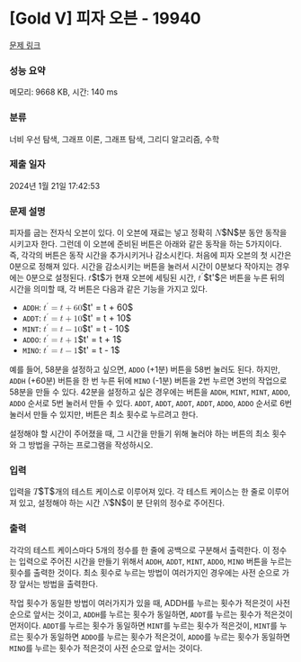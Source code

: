 # [Gold V] 피자 오븐 - 19940 

[문제 링크](https://www.acmicpc.net/problem/19940) 

### 성능 요약

메모리: 9668 KB, 시간: 140 ms

### 분류

너비 우선 탐색, 그래프 이론, 그래프 탐색, 그리디 알고리즘, 수학

### 제출 일자

2024년 1월 21일 17:42:53

### 문제 설명

<p>피자를 굽는 전자식 오븐이 있다. 이 오븐에 재료는 넣고 정확히 <mjx-container class="MathJax" jax="CHTML" style="font-size: 109%; position: relative;"><mjx-math class="MJX-TEX" aria-hidden="true"><mjx-mi class="mjx-i"><mjx-c class="mjx-c1D441 TEX-I"></mjx-c></mjx-mi></mjx-math><mjx-assistive-mml unselectable="on" display="inline"><math xmlns="http://www.w3.org/1998/Math/MathML"><mi>N</mi></math></mjx-assistive-mml><span aria-hidden="true" class="no-mathjax mjx-copytext">$N$</span></mjx-container>분 동안 동작을 시키고자 한다. 그런데 이 오븐에 준비된 버튼은 아래와 같은 동작을 하는 5가지이다. 즉, 각각의 버튼은 동작 시간을 추가시키거나 감소시킨다. 처음에 피자 오븐의 첫 시간은 0분으로 정해져 있다. 시간을 감소시키는 버튼을 눌러서 시간이 0분보다 작아지는 경우에는 0분으로 설정된다. <mjx-container class="MathJax" jax="CHTML" style="font-size: 109%; position: relative;"><mjx-math class="MJX-TEX" aria-hidden="true"><mjx-mi class="mjx-i"><mjx-c class="mjx-c1D461 TEX-I"></mjx-c></mjx-mi></mjx-math><mjx-assistive-mml unselectable="on" display="inline"><math xmlns="http://www.w3.org/1998/Math/MathML"><mi>t</mi></math></mjx-assistive-mml><span aria-hidden="true" class="no-mathjax mjx-copytext">$t$</span></mjx-container>가 현재 오븐에 세팅된 시간, <mjx-container class="MathJax" jax="CHTML" style="font-size: 109%; position: relative;"><mjx-math class="MJX-TEX" aria-hidden="true"><mjx-msup><mjx-mi class="mjx-i"><mjx-c class="mjx-c1D461 TEX-I"></mjx-c></mjx-mi><mjx-script style="vertical-align: 0.363em;"><mjx-mo class="mjx-var" size="s"><mjx-c class="mjx-c2032"></mjx-c></mjx-mo></mjx-script></mjx-msup></mjx-math><mjx-assistive-mml unselectable="on" display="inline"><math xmlns="http://www.w3.org/1998/Math/MathML"><msup><mi>t</mi><mo data-mjx-alternate="1">′</mo></msup></math></mjx-assistive-mml><span aria-hidden="true" class="no-mathjax mjx-copytext">$t'$</span></mjx-container>은 버튼을 누른 뒤의 시간을 의미할 때, 각 버튼은 다음과 같은 기능을 가지고 있다.</p>

<ul>
	<li><code>ADDH</code>: <mjx-container class="MathJax" jax="CHTML" style="font-size: 109%; position: relative;"><mjx-math class="MJX-TEX" aria-hidden="true"><mjx-msup><mjx-mi class="mjx-i"><mjx-c class="mjx-c1D461 TEX-I"></mjx-c></mjx-mi><mjx-script style="vertical-align: 0.363em;"><mjx-mo class="mjx-var" size="s"><mjx-c class="mjx-c2032"></mjx-c></mjx-mo></mjx-script></mjx-msup><mjx-mo class="mjx-n" space="4"><mjx-c class="mjx-c3D"></mjx-c></mjx-mo><mjx-mi class="mjx-i" space="4"><mjx-c class="mjx-c1D461 TEX-I"></mjx-c></mjx-mi><mjx-mo class="mjx-n" space="3"><mjx-c class="mjx-c2B"></mjx-c></mjx-mo><mjx-mn class="mjx-n" space="3"><mjx-c class="mjx-c36"></mjx-c><mjx-c class="mjx-c30"></mjx-c></mjx-mn></mjx-math><mjx-assistive-mml unselectable="on" display="inline"><math xmlns="http://www.w3.org/1998/Math/MathML"><msup><mi>t</mi><mo data-mjx-alternate="1">′</mo></msup><mo>=</mo><mi>t</mi><mo>+</mo><mn>60</mn></math></mjx-assistive-mml><span aria-hidden="true" class="no-mathjax mjx-copytext">$t' = t + 60$</span> </mjx-container></li>
	<li><code>ADDT</code>: <mjx-container class="MathJax" jax="CHTML" style="font-size: 109%; position: relative;"><mjx-math class="MJX-TEX" aria-hidden="true"><mjx-msup><mjx-mi class="mjx-i"><mjx-c class="mjx-c1D461 TEX-I"></mjx-c></mjx-mi><mjx-script style="vertical-align: 0.363em;"><mjx-mo class="mjx-var" size="s"><mjx-c class="mjx-c2032"></mjx-c></mjx-mo></mjx-script></mjx-msup><mjx-mo class="mjx-n" space="4"><mjx-c class="mjx-c3D"></mjx-c></mjx-mo><mjx-mi class="mjx-i" space="4"><mjx-c class="mjx-c1D461 TEX-I"></mjx-c></mjx-mi><mjx-mo class="mjx-n" space="3"><mjx-c class="mjx-c2B"></mjx-c></mjx-mo><mjx-mn class="mjx-n" space="3"><mjx-c class="mjx-c31"></mjx-c><mjx-c class="mjx-c30"></mjx-c></mjx-mn></mjx-math><mjx-assistive-mml unselectable="on" display="inline"><math xmlns="http://www.w3.org/1998/Math/MathML"><msup><mi>t</mi><mo data-mjx-alternate="1">′</mo></msup><mo>=</mo><mi>t</mi><mo>+</mo><mn>10</mn></math></mjx-assistive-mml><span aria-hidden="true" class="no-mathjax mjx-copytext">$t' = t + 10$</span> </mjx-container></li>
	<li><code>MINT</code>: <mjx-container class="MathJax" jax="CHTML" style="font-size: 109%; position: relative;"><mjx-math class="MJX-TEX" aria-hidden="true"><mjx-msup><mjx-mi class="mjx-i"><mjx-c class="mjx-c1D461 TEX-I"></mjx-c></mjx-mi><mjx-script style="vertical-align: 0.363em;"><mjx-mo class="mjx-var" size="s"><mjx-c class="mjx-c2032"></mjx-c></mjx-mo></mjx-script></mjx-msup><mjx-mo class="mjx-n" space="4"><mjx-c class="mjx-c3D"></mjx-c></mjx-mo><mjx-mi class="mjx-i" space="4"><mjx-c class="mjx-c1D461 TEX-I"></mjx-c></mjx-mi><mjx-mo class="mjx-n" space="3"><mjx-c class="mjx-c2212"></mjx-c></mjx-mo><mjx-mn class="mjx-n" space="3"><mjx-c class="mjx-c31"></mjx-c><mjx-c class="mjx-c30"></mjx-c></mjx-mn></mjx-math><mjx-assistive-mml unselectable="on" display="inline"><math xmlns="http://www.w3.org/1998/Math/MathML"><msup><mi>t</mi><mo data-mjx-alternate="1">′</mo></msup><mo>=</mo><mi>t</mi><mo>−</mo><mn>10</mn></math></mjx-assistive-mml><span aria-hidden="true" class="no-mathjax mjx-copytext">$t' = t - 10$</span> </mjx-container></li>
	<li><code>ADDO</code>: <mjx-container class="MathJax" jax="CHTML" style="font-size: 109%; position: relative;"><mjx-math class="MJX-TEX" aria-hidden="true"><mjx-msup><mjx-mi class="mjx-i"><mjx-c class="mjx-c1D461 TEX-I"></mjx-c></mjx-mi><mjx-script style="vertical-align: 0.363em;"><mjx-mo class="mjx-var" size="s"><mjx-c class="mjx-c2032"></mjx-c></mjx-mo></mjx-script></mjx-msup><mjx-mo class="mjx-n" space="4"><mjx-c class="mjx-c3D"></mjx-c></mjx-mo><mjx-mi class="mjx-i" space="4"><mjx-c class="mjx-c1D461 TEX-I"></mjx-c></mjx-mi><mjx-mo class="mjx-n" space="3"><mjx-c class="mjx-c2B"></mjx-c></mjx-mo><mjx-mn class="mjx-n" space="3"><mjx-c class="mjx-c31"></mjx-c></mjx-mn></mjx-math><mjx-assistive-mml unselectable="on" display="inline"><math xmlns="http://www.w3.org/1998/Math/MathML"><msup><mi>t</mi><mo data-mjx-alternate="1">′</mo></msup><mo>=</mo><mi>t</mi><mo>+</mo><mn>1</mn></math></mjx-assistive-mml><span aria-hidden="true" class="no-mathjax mjx-copytext">$t' = t + 1$</span> </mjx-container></li>
	<li><code>MINO</code>: <mjx-container class="MathJax" jax="CHTML" style="font-size: 109%; position: relative;"><mjx-math class="MJX-TEX" aria-hidden="true"><mjx-msup><mjx-mi class="mjx-i"><mjx-c class="mjx-c1D461 TEX-I"></mjx-c></mjx-mi><mjx-script style="vertical-align: 0.363em;"><mjx-mo class="mjx-var" size="s"><mjx-c class="mjx-c2032"></mjx-c></mjx-mo></mjx-script></mjx-msup><mjx-mo class="mjx-n" space="4"><mjx-c class="mjx-c3D"></mjx-c></mjx-mo><mjx-mi class="mjx-i" space="4"><mjx-c class="mjx-c1D461 TEX-I"></mjx-c></mjx-mi><mjx-mo class="mjx-n" space="3"><mjx-c class="mjx-c2212"></mjx-c></mjx-mo><mjx-mn class="mjx-n" space="3"><mjx-c class="mjx-c31"></mjx-c></mjx-mn></mjx-math><mjx-assistive-mml unselectable="on" display="inline"><math xmlns="http://www.w3.org/1998/Math/MathML"><msup><mi>t</mi><mo data-mjx-alternate="1">′</mo></msup><mo>=</mo><mi>t</mi><mo>−</mo><mn>1</mn></math></mjx-assistive-mml><span aria-hidden="true" class="no-mathjax mjx-copytext">$t' = t - 1$</span> </mjx-container></li>
</ul>

<p>예를 들어, 58분을 설정하고 싶으면, <code>ADDO</code> (+1분) 버튼을 58번 눌러도 된다. 하지만, <code>ADDH</code> (+60분) 버튼을 한 번 누른 뒤에 <code>MINO</code> (-1분) 버튼을 2번 누르면 3번의 작업으로 58분을 만들 수 있다. 42분을 설정하고 싶은 경우에는 버튼을 <code>ADDH</code>, <code>MINT</code>, <code>MINT</code>, <code>ADDO</code>, <code>ADDO</code> 순서로 5번 눌러서 만들 수 있다. <code>ADDT</code>, <code>ADDT</code>, <code>ADDT</code>, <code>ADDT</code>, <code>ADDO</code>, <code>ADDO</code> 순서로 6번 눌러서 만들 수 있지만, 버튼은 최소 횟수로 누르려고 한다.</p>

<p>설정해야 할 시간이 주어졌을 때, 그 시간을 만들기 위해 눌러야 하는 버튼의 최소 횟수와 그 방법을 구하는 프로그램을 작성하시오.</p>

### 입력 

 <p>입력을 <mjx-container class="MathJax" jax="CHTML" style="font-size: 109%; position: relative;"><mjx-math class="MJX-TEX" aria-hidden="true"><mjx-mi class="mjx-i"><mjx-c class="mjx-c1D447 TEX-I"></mjx-c></mjx-mi></mjx-math><mjx-assistive-mml unselectable="on" display="inline"><math xmlns="http://www.w3.org/1998/Math/MathML"><mi>T</mi></math></mjx-assistive-mml><span aria-hidden="true" class="no-mathjax mjx-copytext">$T$</span></mjx-container>개의 테스트 케이스로 이루어져 있다. 각 테스트 케이스는 한 줄로 이루어져 있고, 설정해야 하는 시간 <mjx-container class="MathJax" jax="CHTML" style="font-size: 109%; position: relative;"><mjx-math class="MJX-TEX" aria-hidden="true"><mjx-mi class="mjx-i"><mjx-c class="mjx-c1D441 TEX-I"></mjx-c></mjx-mi></mjx-math><mjx-assistive-mml unselectable="on" display="inline"><math xmlns="http://www.w3.org/1998/Math/MathML"><mi>N</mi></math></mjx-assistive-mml><span aria-hidden="true" class="no-mathjax mjx-copytext">$N$</span></mjx-container>이 분 단위의 정수로 주어진다.</p>

### 출력 

 <p>각각의 테스트 케이스마다 5개의 정수를 한 줄에 공백으로 구분해서 출력한다. 이 정수는 입력으로 주어진 시간을 만들기 위해서 <code>ADDH</code>, <code>ADDT</code>, <code>MINT</code>, <code>ADDO</code>, <code>MINO</code> 버튼을 누르는 횟수를 출력한 것이다. 최소 횟수로 누르는 방법이 여러가지인 경우에는 사전 순으로 가장 앞서는 방법을 출력한다.</p>

<p>작업 횟수가 동일한 방법이 여러가지가 있을 때, ADDH를 누르는 횟수가 적은것이 사전 순으로 앞서는 것이고, <code>ADDH</code>를 누르는 횟수가 동일하면, <code>ADDT</code>를 누르는 횟수가 적은것이 먼저이다. <code>ADDT</code>를 누르는 횟수가 동일하면 <code>MINT</code>를 누르는 횟수가 적은것이, <code>MINT</code>를 누르는 횟수가 동일하면 <code>ADDO</code>를 누르는 횟수가 적은것이, <code>ADDO</code>를 누르는 횟수가 동일하면 <code>MINO</code>를 누르는 횟수가 적은것이 사전 순으로 앞서는 것이다.</p>


